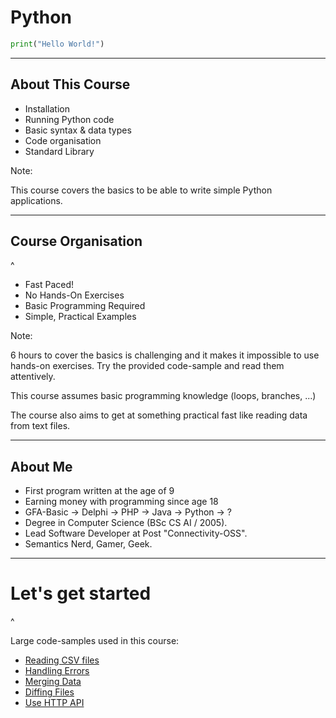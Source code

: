 # Python

```python
print("Hello World!")
```

---

## About This Course

- Installation
- Running Python code
- Basic syntax & data types
- Code organisation
- Standard Library

Note:

This course covers the basics to be able to write simple Python applications.

---

## Course Organisation

^

- Fast Paced!
- No Hands-On Exercises
- Basic Programming Required
- Simple, Practical Examples

Note:

6 hours to cover the basics is challenging and it makes it impossible to use
hands-on exercises. Try the provided code-sample and read them attentively.

This course assumes basic programming knowledge (loops, branches, ...)

The course also aims to get at something practical fast like reading data from
text files.

---

## About Me

- First program written at the age of 9
- Earning money with programming since age 18
- GFA-Basic → Delphi → PHP → Java → Python → ?
- Degree in Computer Science (BSc CS AI / 2005).
- Lead Software Developer at Post "Connectivity-OSS".
- Semantics Nerd, Gamer, Geek.

<!-- .element: style="font-size: 75%;" -->

---

# Let's get started

^

Large code-samples used in this course:

- [Reading CSV files](fileview.html?filename=code/read-csv-demo.py)
- [Handling Errors](fileview.html?filename=code/read-csv-demo-handling-errors.py)
- [Merging Data](fileview.html?filename=code/zip_code_inhabitants.py)
- [Diffing Files](fileview.html?filename=code/diff/app.py)
- [Use HTTP API](fileview.html?filename=code/solutions/pwned_passwords.py)
